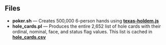 ## Files

- **poker.sh** — Creates 500,000 6-person hands using **[texas-holdem.js](https://github.com/wrightben/texas-holdem)**
- **hole_cards.pl** — Produces the entire 2,652 list of hole cards with their ordinal, nominal, face, and status flag values. This list is cached in **[hole_cards.csv](https://github.com/wrightben/math/blob/master/Poker/Auto/Facts/hole_cards.csv)**